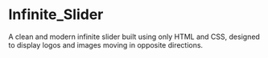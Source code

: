 # Infinite_Slider
A clean and modern infinite slider built using only HTML and CSS, designed to display logos and images moving in opposite directions.
